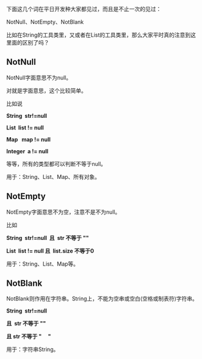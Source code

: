下面这几个词在平日开发种大家都见过，而且是不止一次的见过：

NotNull、NotEmpty、NotBlank

比如在String的工具类里，又或者在List的工具类里，那么大家平时真的注意到这里面的区别了吗？

## NotNull

NotNull字面意思不为null。

对就是字面意思，这个比较简单。

比如说

**String  str!=null**

**List  list != null**

**Map   map != null**

**Integer  a != null**

等等，所有的类型都可以判断不等于null。  

用于：String、List、Map、所有对象。

## NotEmpty

NotEmpty字面意思不为空，注意不是不为null。  

比如

**String  str!=null  且  str 不等于 ""**

**List  list !\= null 且  list.size 不等于0**

用于：String、List、Map等。  

## NotBlank

NotBlank则作用在字符串。String上，不能为空串或空白(空格或制表符)字符串。

**String  str!=null**  

**且  str 不等于 ""**

**且 str 不等于 "     "**

用于：字符串String。  

